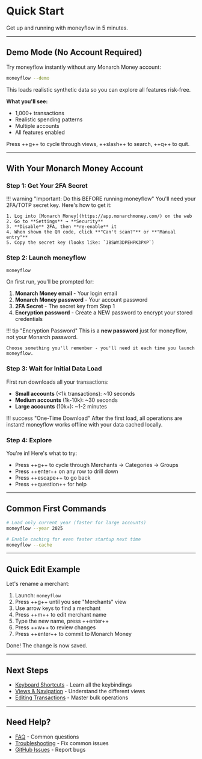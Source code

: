 # Quick Start

Get up and running with moneyflow in 5 minutes.

---

## Demo Mode (No Account Required)

Try moneyflow instantly without any Monarch Money account:

```bash
moneyflow --demo
```

This loads realistic synthetic data so you can explore all features risk-free.

**What you'll see:**
- 1,000+ transactions
- Realistic spending patterns
- Multiple accounts
- All features enabled

Press ++g++ to cycle through views, ++slash++ to search, ++q++ to quit.

---

## With Your Monarch Money Account

### Step 1: Get Your 2FA Secret

!!! warning "Important: Do this BEFORE running moneyflow"
    You'll need your 2FA/TOTP secret key. Here's how to get it:

    1. Log into [Monarch Money](https://app.monarchmoney.com/) on the web
    2. Go to **Settings** → **Security**
    3. **Disable** 2FA, then **re-enable** it
    4. When shown the QR code, click **"Can't scan?"** or **"Manual entry"**
    5. Copy the secret key (looks like: `JBSWY3DPEHPK3PXP`)

### Step 2: Launch moneyflow

```bash
moneyflow
```

On first run, you'll be prompted for:

1. **Monarch Money email** - Your login email
2. **Monarch Money password** - Your account password
3. **2FA Secret** - The secret key from Step 1
4. **Encryption password** - Create a NEW password to encrypt your stored credentials

!!! tip "Encryption Password"
    This is a **new password** just for moneyflow, not your Monarch password.

    Choose something you'll remember - you'll need it each time you launch moneyflow.

### Step 3: Wait for Initial Data Load

First run downloads all your transactions:

- **Small accounts** (<1k transactions): ~10 seconds
- **Medium accounts** (1k-10k): ~30 seconds
- **Large accounts** (10k+): ~1-2 minutes

!!! success "One-Time Download"
    After the first load, all operations are instant! moneyflow works offline with your data cached locally.

### Step 4: Explore

You're in! Here's what to try:

- Press ++g++ to cycle through Merchants → Categories → Groups
- Press ++enter++ on any row to drill down
- Press ++escape++ to go back
- Press ++question++ for help

---

## Common First Commands

```bash
# Load only current year (faster for large accounts)
moneyflow --year 2025

# Enable caching for even faster startup next time
moneyflow --cache
```

---

## Quick Edit Example

Let's rename a merchant:

1. Launch: `moneyflow`
2. Press ++g++ until you see "Merchants" view
3. Use arrow keys to find a merchant
4. Press ++m++ to edit merchant name
5. Type the new name, press ++enter++
6. Press ++w++ to review changes
7. Press ++enter++ to commit to Monarch Money

Done! The change is now saved.

---

## Next Steps

- [Keyboard Shortcuts](../guide/keyboard-shortcuts.md) - Learn all the keybindings
- [Views & Navigation](../guide/views.md) - Understand the different views
- [Editing Transactions](../guide/editing.md) - Master bulk operations

---

## Need Help?

- [FAQ](../reference/faq.md) - Common questions
- [Troubleshooting](../reference/troubleshooting.md) - Fix common issues
- [GitHub Issues](https://github.com/wesm/moneyflow/issues) - Report bugs
